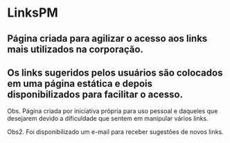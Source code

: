 # LinksPM

## Página criada para agilizar o acesso aos links mais utilizados na corporação.

## Os links sugeridos pelos usuários são colocados em uma página estática e depois disponibilizados para facilitar o acesso.

Obs. Página criada por iniciativa própria para uso pessoal e daqueles que desejarem devido a dificuldade que sentem em manipular vários links.

Obs2. Foi disponibilizado um e-mail para receber sugestões de novos links.
